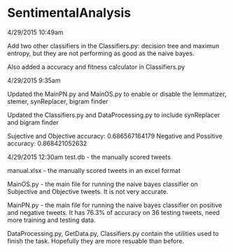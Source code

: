 # SentimentalAnalysis

4/29/2015 10:49am

Add two other classifiers in the Classifiers.py: decision tree and maximun entropy, but they are not performing as good as the naive bayes.

Also added a accuracy and fitness calculator in Classifiers.py


4/29/2015 9:35am

Updated the MainPN.py and MainOS.py to enable or disable the lemmatizer, stemer, synReplacer, bigram finder

Updated the Classifiers.py and DataProcessing.py to include synReplacer and bigram finder

Sujective and Objective accuracy: 0.686567164179
Negative and Possitive accuracy: 0.868421052632

4/29/2015 12:30am
test.db - the manually scored tweets

manual.xlsx - the manually scored tweets in an excel format

MainOS.py - the main file for running the naive bayes classifier on Subjective and Objective tweets.
It is not very accurate.

MainPN.py - the main file for running the naive bayes classifier on positive and negative tweets.
It has 76.3% of accuracy on 36 testing tweets, need more training and testing data.

DataProcessing.py, GetData.py, Classifiers.py contain the utilities used to finish the task. Hopefully they are more resuable than before.
